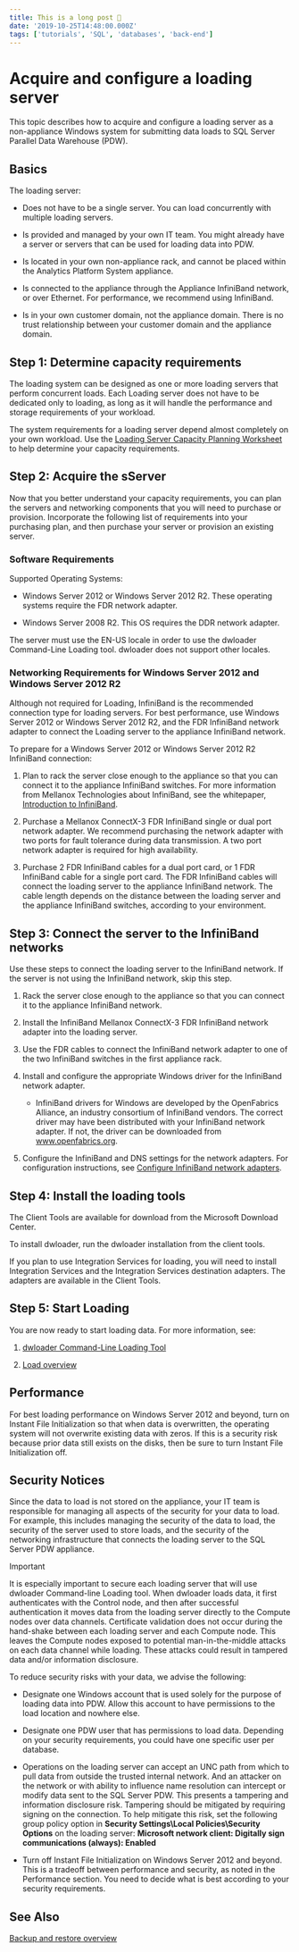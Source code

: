 ```yaml
---
title: This is a long post 🤤
date: '2019-10-25T14:48:00.000Z'
tags: ['tutorials', 'SQL', 'databases', 'back-end']
---
```


# Acquire and configure a loading server

This topic describes how to acquire and configure a loading server as a non-appliance Windows system for submitting data loads to SQL Server Parallel Data Warehouse (PDW).

## <a name="Basics"></a>Basics

The loading server:

-   Does not have to be a single server. You can load concurrently with multiple loading servers.

-   Is provided and managed by your own IT team. You might already have a server or servers that can be used for loading data into PDW.

-   Is located in your own non-appliance rack, and cannot be placed within the Analytics Platform System appliance.

-   Is connected to the appliance through the Appliance InfiniBand network, or over Ethernet. For performance, we recommend using InfiniBand.

-   Is in your own customer domain, not the appliance domain. There is no trust relationship between your customer domain and the appliance domain.

## <a name="Step1"></a>Step 1: Determine capacity requirements

The loading system can be designed as one or more loading servers that perform concurrent loads. Each Loading server does not have to be dedicated only to loading, as long as it will handle the performance and storage requirements of your workload.

The system requirements for a loading server depend almost completely on your own workload. Use the [Loading Server Capacity Planning Worksheet](loading-server-capacity-planning-worksheet.md) to help determine your capacity requirements.

## <a name="Step2"></a>Step 2: Acquire the sServer

Now that you better understand your capacity requirements, you can plan the servers and networking components that you will need to purchase or provision. Incorporate the following list of requirements into your purchasing plan, and then purchase your server or provision an existing server.

### <a name="R"></a>Software Requirements

Supported Operating Systems:

-   Windows Server 2012 or Windows Server 2012 R2. These operating systems require the FDR network adapter.

-   Windows Server 2008 R2. This OS requires the DDR network adapter.

The server must use the EN-US locale in order to use the dwloader Command-Line Loading tool. dwloader does not support other locales.

### Networking Requirements for Windows Server 2012 and Windows Server 2012 R2

Although not required for Loading, InfiniBand is the recommended connection type for loading servers. For best performance, use Windows Server 2012 or Windows Server 2012 R2, and the FDR InfiniBand network adapter to connect the Loading server to the appliance InfiniBand network.

To prepare for a Windows Server 2012 or Windows Server 2012 R2 InfiniBand connection:

1.  Plan to rack the server close enough to the appliance so that you can connect it to the appliance InfiniBand switches. For more information from Mellanox Technologies about InfiniBand, see the whitepaper, [Introduction to InfiniBand](http://www.mellanox.com/pdf/whitepapers/IB_Intro_WP_190.pdf).

2.  Purchase a Mellanox ConnectX-3 FDR InfiniBand single or dual port network adapter. We recommend purchasing the network adapter with two ports for fault tolerance during data transmission. A two port network adapter is required for high availability.

3.  Purchase 2 FDR InfiniBand cables for a dual port card, or 1 FDR InfiniBand cable for a single port card. The FDR InfiniBand cables will connect the loading server to the appliance InfiniBand network. The cable length depends on the distance between the loading server and the appliance InfiniBand switches, according to your environment.

## <a name="Step3"></a>Step 3: Connect the server to the InfiniBand networks

Use these steps to connect the loading server to the InfiniBand network. If the server is not using the InfiniBand network, skip this step.

1.  Rack the server close enough to the appliance so that you can connect it to the appliance InfiniBand network.

2.  Install the InfiniBand Mellanox ConnectX-3 FDR InfiniBand network adapter into the loading server.

3.  Use the FDR cables to connect the InfiniBand network adapter to one of the two InfiniBand switches in the first appliance rack.

4.  Install and configure the appropriate Windows driver for the InfiniBand network adapter.

    -   InfiniBand drivers for Windows are developed by the OpenFabrics Alliance, an industry consortium of InfiniBand vendors. The correct driver may have been distributed with your InfiniBand network adapter. If not, the driver can be downloaded from www.openfabrics.org.

5.  Configure the InfiniBand and DNS settings for the network adapters. For configuration instructions, see [Configure InfiniBand network adapters](configure-infiniband-network-adapters.md).

## <a name="Step4"></a>Step 4: Install the loading tools

The Client Tools are available for download from the Microsoft Download Center.

To install dwloader, run the dwloader installation from the client tools.

If you plan to use Integration Services for loading, you will need to install Integration Services and the Integration Services destination adapters. The adapters are available in the Client Tools.

<!-- To install the des[Install Integration Services Destination Adapters](install-integration-services-destination-adapters.md).
-->

## <a name="Step5"></a>Step 5: Start Loading

You are now ready to start loading data. For more information, see:

1.  [dwloader Command-Line Loading Tool](dwloader.md)

2.  [Load overview](load-overview.md)

## Performance

For best loading performance on Windows Server 2012 and beyond, turn on Instant File Initialization so that when data is overwritten, the operating system will not overwrite existing data with zeros. If this is a security risk because prior data still exists on the disks, then be sure to turn Instant File Initialization off.

## <a name="Security"></a>Security Notices

Since the data to load is not stored on the appliance, your IT team is responsible for managing all aspects of the security for your data to load. For example, this includes managing the security of the data to load, the security of the server used to store loads, and the security of the networking infrastructure that connects the loading server to the SQL Server PDW appliance.

> [!IMPORTANT]  
> It is especially important to secure each loading server that will use dwloader Command-line Loading tool. When dwloader loads data, it first authenticates with the Control node, and then after successful authentication it moves data from the loading server directly to the Compute nodes over data channels. Certificate validation does not occur during the hand-shake between each loading server and each Compute node. This leaves the Compute nodes exposed to potential man-in-the-middle attacks on each data channel while loading. These attacks could result in tampered data and/or information disclosure.

To reduce security risks with your data, we advise the following:

-   Designate one Windows account that is used solely for the purpose of loading data into PDW. Allow this account to have permissions to the load location and nowhere else.

-   Designate one PDW user that has permissions to load data. Depending on your security requirements, you could have one specific user per database.

-   Operations on the loading server can accept an UNC path from which to pull data from outside the trusted internal network. And an attacker on the network or with ability to influence name resolution can intercept or modify data sent to the SQL Server PDW. This presents a tampering and information disclosure risk. Tampering should be mitigated by requiring signing on the connection. To help mitigate this risk, set the following group policy option in **Security Settings\Local Policies\Security Options** on the loading server: **Microsoft network client: Digitally sign communications (always): Enabled**

-   Turn off Instant File Initialization on Windows Server 2012 and beyond. This is a tradeoff between performance and security, as noted in the Performance section. You need to decide what is best according to your security requirements.

## See Also

[Backup and restore overview](backup-and-restore-overview.md)

